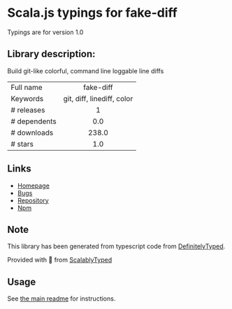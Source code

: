 
# Scala.js typings for fake-diff

Typings are for version 1.0

## Library description:
Build git-like colorful, command line loggable line diffs

|                    |                 |
| ------------------ | :-------------: |
| Full name          | fake-diff |
| Keywords           | git, diff, linediff, color |
| # releases         | 1 |
| # dependents       | 0.0 |
| # downloads        | 238.0 |
| # stars            | 1.0 |

## Links
- [Homepage](https://github.com/onurkerimov/fake-diff#readme)
- [Bugs](https://github.com/onurkerimov/fake-diff/issues)
- [Repository](https://github.com/onurkerimov/fake-diff)
- [Npm](https://www.npmjs.com/package/fake-diff)
    


## Note
This library has been generated from typescript code from [DefinitelyTyped](https://definitelytyped.org).

Provided with :purple_heart: from [ScalablyTyped](https://github.com/oyvindberg/ScalablyTyped)

## Usage
See [the main readme](../../readme.md) for instructions.


